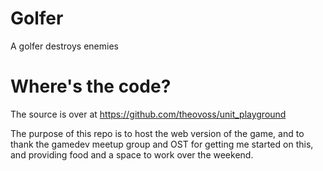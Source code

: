 # Golfer
A golfer destroys enemies

# Where's the code?
The source is over at https://github.com/theovoss/unit_playground

The purpose of this repo is to host the web version of the game, and to thank the gamedev meetup group and OST for getting me started on this, and providing food and a space to work over the weekend.
